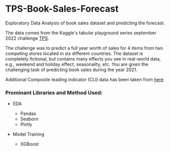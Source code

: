 # TPS-Book-Sales-Forecast
Exploratory Data Analysis of book sales dataset and predicting the forecast.

The data comes from the Kaggle's tabular playground series september 2022 challenge [TPS](https://www.kaggle.com/competitions/tabular-playground-series-sep-2022/data).

The challenge was to predict a full year worth of sales for 4 items from two competing stores located in six different countries. The dataset is completely fictional, but contains many effects you see in real-world data, e.g., weekend and holiday effect, seasonality, etc. You are given the challenging task of predicting book sales during the year 2021.

Additional Composite leading indicator (CLI) data has been taken from [here](https://data.oecd.org/leadind/composite-leading-indicator-cli.htm)

### Prominant Libraries and Method Used:
- EDA
  - Pandas
  - Seaborn
  - Plotly
  
- Model Training
  - XGBoost
